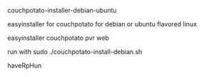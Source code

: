 
couchpotato-installer-debian-ubuntu

easyinstaller for couchpotato for debian or ubuntu flavored linux

easyinstaller couchpotato pvr web

run with sudo ./couchpotato-install-debian.sh

haveRpHun

